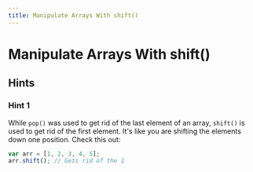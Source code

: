 ```yaml
---
title: Manipulate Arrays With shift()
---
```

# Manipulate Arrays With shift()

## Hints

### Hint 1
While `pop()` was used to get rid of the last element of an array, `shift()` is used to get rid of the first element. It's like you are shifting the elements down one position. Check this out:

```javascript
var arr = [1, 2, 3, 4, 5];
arr.shift(); // Gets rid of the 1
```
